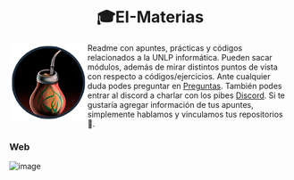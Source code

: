<h1 align="center"> 🎓EI-Materias </h1>



 <p>
  <img width="140" align='left' src="/assets/img/LogoChico2.png">
</p>




Readme con apuntes, prácticas y códigos relacionados a la UNLP informática. Pueden sacar módulos, además de mirar distintos puntos de vista con respecto a códigos/ejercicios. Ante cualquier duda podes preguntar en [Preguntas](https://github.com/MITH-arg/EI-Materias/issues/1). También podes entrar al discord a charlar con los pibes [Discord](https://discord.gg/TN4arqQxPP). Si te gustaría agregar información de tus apuntes, simplemente hablamos y vinculamos tus repositorios 🧠.

### Web

![image](https://github.com/Fabian-Martinez-Rincon/CPLP/assets/55964635/35e75526-6a30-4201-bad9-415e26847494)
